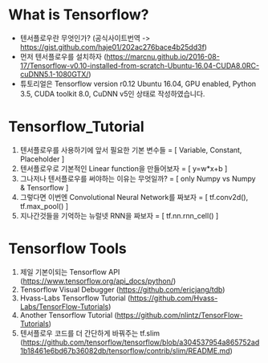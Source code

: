 # What is Tensorflow?

- 텐서플로우란 무엇인가? (공식사이트번역 -> https://gist.github.com/haje01/202ac276bace4b25dd3f)
- 먼저 텐서플로우를 설치하자 (https://marcnu.github.io/2016-08-17/Tensorflow-v0.10-installed-from-scratch-Ubuntu-16.04-CUDA8.0RC-cuDNN5.1-1080GTX/)
- 튜토리얼은 Tensorflow version r0.12 Ubuntu 16.04, GPU enabled, Python 3.5, CUDA toolkit 8.0, CuDNN v5인 상태로 작성하였습니다.

# Tensorflow_Tutorial

1. 텐서플로우를 사용하기에 앞서 필요한 기본 변수들 = [ Variable, Constant, Placeholder ]
2. 텐서플로우로 기본적인 Linear function을 만들어보자 = [ y=w*x+b ]
3. 그나저나 텐서플로우를 써야하는 이유는 무엇일까? = [ only Numpy vs Numpy & Tensorflow ]
4. 그렇다면 이번엔 Convolutional Neural Network를 짜보자 = [ tf.conv2d(), tf.max_pool() ]
5. 지나간것들을 기억하는 뉴럴넷 RNN을 짜보자 = [ tf.nn.rnn_cell() ]


# Tensorflow Tools

1. 제일 기본이되는 Tensorflow API (https://www.tensorflow.org/api_docs/python/)
2. Tensorflow Visual Debugger (https://github.com/ericjang/tdb)
3. Hvass-Labs Tensorflow Tutorial (https://github.com/Hvass-Labs/TensorFlow-Tutorials)
4. Another Tensorflow Tutorial (https://github.com/nlintz/TensorFlow-Tutorials)
5. 텐서플로우 코드를 더 간단하게 바꿔주는 tf.slim (https://github.com/tensorflow/tensorflow/blob/a304537954a865752ad1b18461e6bd67b36082db/tensorflow/contrib/slim/README.md)


